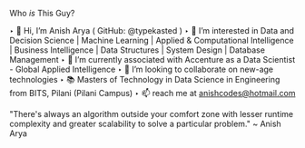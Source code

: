 Who *is* This Guy?

‣ 👋 Hi, I’m Anish Arya ( GitHub: @typekasted )
‣ 👀 I’m interested in Data and Decision Science | Machine Learning | Applied & Computational Intelligence | Business Intelligence | Data Structures | System Design | Database Management
‣ 🌱 I’m currently associated with Accenture as a Data Scientist - Global Applied Intelligence
‣ 💞️ I’m looking to collaborate on new-age technologies
‣ 📚 Masters of Technology in Data Science in Engineering from BITS, Pilani (Pilani Campus)
‣ 📫 reach me at anishcodes@hotmail.com

"There's always an algorithm outside your comfort zone with lesser runtime complexity and greater scalability to solve a particular problem." ~ Anish Arya
